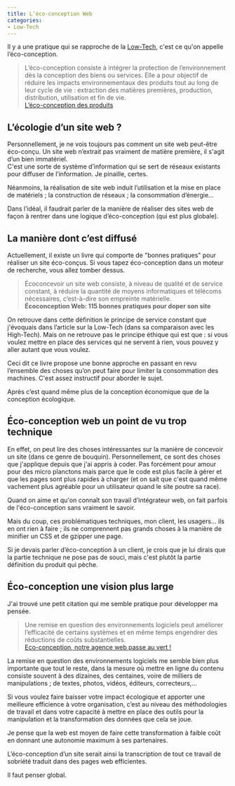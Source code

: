 ```yaml
---
title: L’éco-conception Web
categories:
- Low-Tech
---
```


Il y a une pratique qui se rapproche de la [Low-Tech](/low-tech-site-web-internet/), c'est ce qu'on appelle l’éco-conception.

> L’éco-conception consiste à intégrer la protection de l’environnement dès la conception des biens ou services. Elle a pour objectif de réduire les impacts environnementaux des produits tout au long de leur cycle de vie : extraction des matières premières, production, distribution, utilisation et fin de vie.  
[L’éco-conception des produits](https://www.ecologique-solidaire.gouv.fr/leco-conception-des-produits)

## L’écologie d’un site web ?

Personnellement, je ne vois toujours pas comment un site web peut-être éco-conçu. Un site web n’extrait pas vraiment de matière première, il s'agit d’un bien immatériel.  
C'est une sorte de système d’information qui se sert de réseaux existants pour diffuser de l’information. Je pinaille, certes.

Néanmoins, la réalisation de site web induit l’utilisation et la mise en place de matériels ; la construction de réseaux ; la consommation d’énergie…

Dans l’idéal, il faudrait parler de la manière de réaliser des sites web de façon à rentrer dans une logique d’éco-conception (qui est plus globale).

## La manière dont c’est diffusé

Actuellement, il existe un livre qui comporte de "bonnes pratiques" pour réaliser un site éco-conçus. Si vous tapez éco-conception dans un moteur de recherche, vous allez tomber dessus.

> Écoconcevoir un site web consiste, à niveau de qualité et de service constant, à réduire la quantité de moyens informatiques et télécoms nécessaires, c’est-à-dire son empreinte matérielle.  
**Écoconception Web: 115 bonnes pratiques pour doper son site**

On retrouve dans cette définition le principe de service constant que j'évoquais dans l’article sur la Low-Tech (dans sa comparaison avec les High-Tech). Mais on ne retrouve pas le principe éthique qui est que : si vous voulez mettre en place des services qui ne servent à rien, vous pouvez y aller autant que vous voulez.

Ceci dit ce livre propose une bonne approche en passant en revu l’ensemble des choses qu’on peut faire pour limiter la consommation des machines. C'est assez instructif pour aborder le sujet.

Après c’est quand même plus de la conception économique que de la conception écologique.

## Éco-conception web un point de vu trop technique

En effet, on peut lire des choses intéressantes sur la manière de concevoir un site (dans ce genre de bouquin). Personnellement, ce sont des choses que j'applique depuis que j'ai appris à coder. Pas forcément pour amour pour des micro planctons mais parce que le code est plus facile à gérer et que les pages sont plus rapides à charger (et on sait que c'est quand même vachement plus agréable pour un utilisateur quand le site poutre sa race).

Quand on aime et qu'on connaît son travail d’intégrateur web, on fait parfois de l'éco-conception sans vraiment le savoir.

Mais du coup, ces problématiques techniques, mon client, les usagers… ils en ont rien à faire ; ils ne comprennent pas grands choses à la manière de minifier un CSS et de gzipper une page.

Si je devais parler d’éco-conception à un client, je crois que je lui dirais que la partie technique ne pose pas de souci, mais c'est plutôt la partie définition du produit qui pèche.

## Éco-conception une vision plus large

J'ai trouvé une petit citation qui me semble pratique pour développer ma pensée.

> Une remise en question des environnements logiciels peut améliorer l’efficacité de certains systèmes et en même temps engendrer des réductions de coûts substantielles.  
[Eco-conception, notre agence web passe au vert !](https://deligraph.com/eco-conception-notre-agence-web-passe-au-vert/)

La remise en question des environnements logiciels me semble bien plus importante que tout le reste, dans la mesure où mettre en ligne du contenu consiste souvent à des dizaines, des centaines, voire de milliers de manipulations ; de textes, photos, vidéos, éditeurs, correcteurs,…

Si vous voulez faire baisser votre impact écologique et apporter une meilleure efficience à votre organisation, c’est au niveau des méthodologies de travail et dans votre capacité à mettre en place des outils pour la manipulation et la transformation des données que cela se joue.

Je pense que la web est moyen de faire cette transformation à faible coût en donnant une autonomie maximum à ses partenaires.

L’éco-conception d’un site serait ainsi la transcription de tout ce travail de sobriété traduit dans des pages web efficientes.

Il faut penser global.
